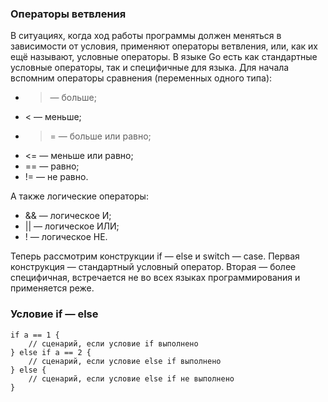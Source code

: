 ### Операторы ветвления

В ситуациях, когда ход работы программы должен меняться в зависимости от условия, применяют операторы ветвления, или, как их ещё называют, условные операторы. В языке Go есть как стандартные условные операторы, так и специфичные для языка.
Для начала вспомним операторы сравнения (переменных одного типа):

* > — больше;
* < — меньше;
* >= — больше или равно;
* <= — меньше или равно;
* == — равно;
* != — не равно.

А также логические операторы:

* && — логическое И;
* || — логическое ИЛИ;
* ! — логическое НЕ.

Теперь рассмотрим конструкции if — else и switch — case. Первая конструкция — стандартный условный оператор. Вторая — более специфичная, встречается не во всех языках программирования и применяется реже. 

### Условие if — else

```
if a == 1 {
    // сценарий, если условие if выполнено
} else if a == 2 {
    // сценарий, если условие else if выполнено
} else {
    // сценарий, если условие else if не выполнено
} 
```

